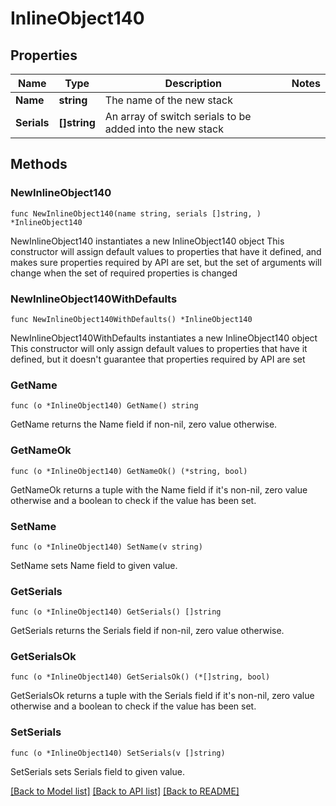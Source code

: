 # InlineObject140

## Properties

Name | Type | Description | Notes
------------ | ------------- | ------------- | -------------
**Name** | **string** | The name of the new stack | 
**Serials** | **[]string** | An array of switch serials to be added into the new stack | 

## Methods

### NewInlineObject140

`func NewInlineObject140(name string, serials []string, ) *InlineObject140`

NewInlineObject140 instantiates a new InlineObject140 object
This constructor will assign default values to properties that have it defined,
and makes sure properties required by API are set, but the set of arguments
will change when the set of required properties is changed

### NewInlineObject140WithDefaults

`func NewInlineObject140WithDefaults() *InlineObject140`

NewInlineObject140WithDefaults instantiates a new InlineObject140 object
This constructor will only assign default values to properties that have it defined,
but it doesn't guarantee that properties required by API are set

### GetName

`func (o *InlineObject140) GetName() string`

GetName returns the Name field if non-nil, zero value otherwise.

### GetNameOk

`func (o *InlineObject140) GetNameOk() (*string, bool)`

GetNameOk returns a tuple with the Name field if it's non-nil, zero value otherwise
and a boolean to check if the value has been set.

### SetName

`func (o *InlineObject140) SetName(v string)`

SetName sets Name field to given value.


### GetSerials

`func (o *InlineObject140) GetSerials() []string`

GetSerials returns the Serials field if non-nil, zero value otherwise.

### GetSerialsOk

`func (o *InlineObject140) GetSerialsOk() (*[]string, bool)`

GetSerialsOk returns a tuple with the Serials field if it's non-nil, zero value otherwise
and a boolean to check if the value has been set.

### SetSerials

`func (o *InlineObject140) SetSerials(v []string)`

SetSerials sets Serials field to given value.



[[Back to Model list]](../README.md#documentation-for-models) [[Back to API list]](../README.md#documentation-for-api-endpoints) [[Back to README]](../README.md)


